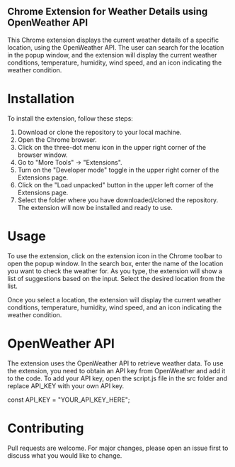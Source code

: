 ## Chrome Extension for Weather Details using OpenWeather API
This Chrome extension displays the current weather details of a specific location, using the OpenWeather API. The user can search for the location in the popup window, and the extension will display the current weather conditions, temperature, humidity, wind speed, and an icon indicating the weather condition.

# Installation
To install the extension, follow these steps:

1. Download or clone the repository to your local machine.
2. Open the Chrome browser.
3. Click on the three-dot menu icon in the upper right corner of the browser window.
4. Go to "More Tools" -> "Extensions".
5. Turn on the "Developer mode" toggle in the upper right corner of the Extensions page.
6. Click on the "Load unpacked" button in the upper left corner of the Extensions page.
7. Select the folder where you have downloaded/cloned the repository.
The extension will now be installed and ready to use.

# Usage
To use the extension, click on the extension icon in the Chrome toolbar to open the popup window. In the search box, enter the name of the location you want to check the weather for. As you type, the extension will show a list of suggestions based on the input. Select the desired location from the list.

Once you select a location, the extension will display the current weather conditions, temperature, humidity, wind speed, and an icon indicating the weather condition.

# OpenWeather API
The extension uses the OpenWeather API to retrieve weather data. To use the extension, you need to obtain an API key from OpenWeather and add it to the code. To add your API key, open the script.js file in the src folder and replace API_KEY with your own API key.


const API_KEY = "YOUR_API_KEY_HERE";

# Contributing
Pull requests are welcome. For major changes, please open an issue first to discuss what you would like to change.